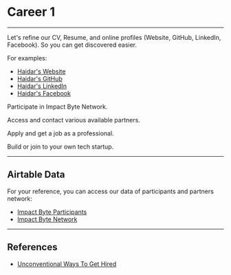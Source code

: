 # Career 1

---

Let's refine our CV, Resume, and online profiles (Website, GitHub, LinkedIn, Facebook). So you can get discovered easier.

For examples:

* [Haidar's Website](https://mhaidarhanif.com)
* [Haidar's GitHub](https://github.com/mhaidarh)
* [Haidar's LinkedIn](https://linkedin.com/in/mhaidarhanif)
* [Haidar's Facebook](https://facebook.com/mhaidarhanif)

Participate in Impact Byte Network.

Access and contact various available partners.

Apply and get a job as a professional.

Build or join to your own tech startup.

---

## Airtable Data

For your reference, you can access our data of participants and partners network:

* [Impact Byte Participants](https://airtable.com/shrO1kjqx7fJFyIja)
* [Impact Byte Network](https://airtable.com/shrlDLf6d8leCcXg4)

---

## References

* [Unconventional Ways To Get Hired](https://blog.stormid.com/2018/03/unusual-ways-to-get-hired)
